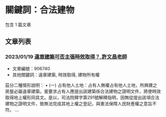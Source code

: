 # 關鍵詞：合法建物

包含 1 篇文章

## 文章列表

### 2023/01/19 [違章建築可否主張時效取得？,許文昌老師](../../articles/906740_%E9%81%95%E7%AB%A0%E5%BB%BA%E7%AF%89%E5%8F%AF%E5%90%A6%E4%B8%BB%E5%BC%B5%E6%99%82%E6%95%88%E5%8F%96%E5%BE%97%EF%BC%9F%2C%E8%A8%B1%E6%96%87%E6%98%8C%E8%80%81%E5%B8%AB.md)
- 文章編號：906740
- 其他關鍵詞：違章建築, 時效取得, 建物所有權

茲分二種情形說明： • (一) 占有他人土地：占有人無權占有他人土地，所興建之房屋必屬違章建築。爰要求占有人應提出該建築係合法建物之證明文件，將使時效取得地上權形同具文。是以，司法院釋字第291號解釋指明，因無從提出該項合法建物之證明文件，致無法完成其地上權之登記，與憲法保障人民財產權之意旨不符。 ...
